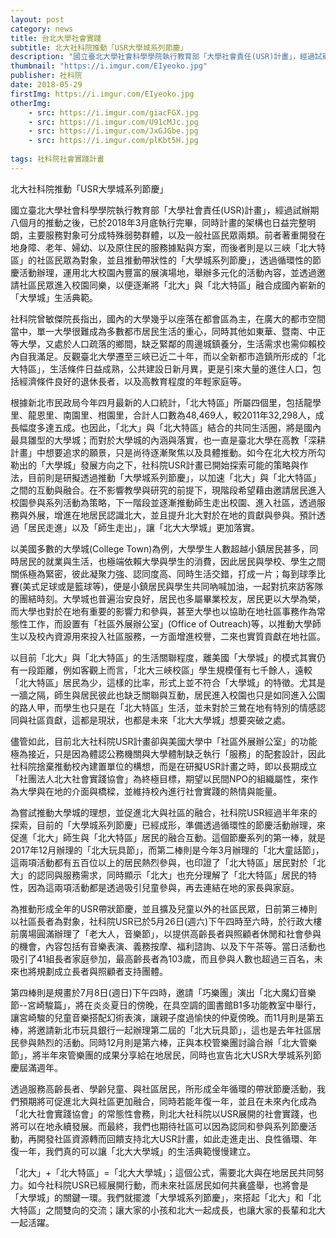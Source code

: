 ```yaml
---
layout: post
category: news
title: 台北大學社會實踐
subtitle: 北大社科院推動「USR大學城系列節慶」
description: "國立臺北大學社會科學學院執行教育部「大學社會責任(USR)計畫」，經過試辦期八個月的推動之後，已於2018年3月底執行完畢..."
thumbnail: "https://i.imgur.com/EIyeoko.jpg"
publisher: 社科院
date: 2018-05-29
firstImg: https://i.imgur.com/EIyeoko.jpg
otherImg:
    - src: https://i.imgur.com/giacFGX.jpg
    - src: https://i.imgur.com/U91cMJc.jpg
    - src: https://i.imgur.com/JxGJGbe.jpg
    - src: https://i.imgur.com/plKbt5H.jpg
    
tags: 社科院社會實踐計畫
---
```


北大社科院推動「USR大學城系列節慶」

國立臺北大學社會科學學院執行教育部「大學社會責任(USR)計畫」，經過試辦期八個月的推動之後，已於2018年3月底執行完畢，同時計畫的架構也日益完整明朗，主要服務對象可分成特殊弱勢群體，以及一般社區民眾兩類。前者著重開發在地身障、老年、婦幼、以及原住民的服務據點與方案，而後者則是以三峽「北大特區」的社區民眾為對象，並且推動帶狀性的「大學城系列節慶」，透過循環性的節慶活動辦理，運用北大校園內豐富的展演場地，舉辦多元化的活動內容，並透過邀請社區民眾進入校園同樂，以便逐漸將「北大」與「北大特區」融合成國內嶄新的「大學城」生活典範。

社科院曾敏傑院長指出，國內的大學幾乎以座落在都會區為主，在廣大的都市空間當中，單一大學很難成為多數都市居民生活的重心，同時其他如東華、暨南、中正等大學，又處於人口疏落的鄉間，缺乏緊鄰的周邊城鎮養分，生活需求也需仰賴校內自我滿足。反觀臺北大學遷至三峽已近二十年，而以全新都市造鎮所形成的「北大特區」，生活條件日益成熟，公共建設日新月異，更是引來大量的進住人口，包括經濟條件良好的退休長者，以及高教育程度的年輕家庭等。

根據新北市民政局今年四月最新的人口統計，「北大特區」所屬四個里，包括龍學里、龍恩里、南園里、柑園里，合計人口數為48,469人，較2011年32,298人，成長幅度多達五成。也因此，「北大」與「北大特區」結合的共同生活圈，將是國內最具雛型的大學城；而對於大學城的內涵與落實，也一直是臺北大學在高教「深耕計畫」中想要追求的願景，只是尚待逐漸聚焦以及具體推動。如今在北大校方所勾勒出的「大學城」發展方向之下，社科院USR計畫已開始探索可能的策略與作法，目前則是研擬透過推動「大學城系列節慶」，以加速「北大」與「北大特區」之間的互動與融合。在不影響教學與研究的前提下，現階段希望藉由邀請居民進入校園參與系列活動為策略，下一階段並逐漸推動師生走出校園、進入社區，透過服務與外展，增進在地居民認識北大，並且提升北大對於在地的貢獻與參與。預計透過「居民走進」以及「師生走出」，讓「北大大學城」更加落實。

以美國多數的大學城(College Town)為例，大學學生人數超越小鎮居民甚多，同時居民的就業與生活，也極端依賴大學與學生的消費，因此居民與學校、學生之間關係極為緊密，彼此凝聚力強、認同度高、同時生活交錯，打成一片；每到球季比賽(美式足球或是籃球等)，便是小鎮居民與學生共同吶喊加油，一起對抗來訪客隊的團結時刻。大學城也普遍治安良好，居民也多屬畢業校友，居民更以大學為榮，而大學也對於在地有重要的影響力和參與，甚至大學也以協助在地社區事務作為常態性工作，而設置有「社區外展辦公室」(Office of Outreach)等，以推動大學師生以及校內資源用來投入社區服務，一方面增進校譽，二來也實質貢獻在地社區。

以目前「北大」與「北大特區」的生活關聯程度，離美國「大學城」的模式其實仍有一段距離，例如客觀上而言，「北大三峽校區」學生規模僅有七千餘人，遠較「北大特區」居民為少，這樣的比率，形式上並不符合「大學城」的特徵。尤其是一牆之隔，師生與居民彼此也缺乏關聯與互動，居民進入校園也只是如同進入公園的路人甲，而學生也只是在「北大特區」生活，並未對於三鶯在地有特別的情感認同與社區貢獻，這都是現狀，也都是未來「北大大學城」想要突破之處。

儘管如此，目前北大社科院USR計畫卻與美國大學中「社區外展辦公室」的功能極為接近，只是因為體認公務機關與大學體制缺乏執行「服務」的配套設計，因此社科院捨棄推動校內建置單位的構想，而是在研擬USR計畫之時，即以長期成立「社團法人北大社會實踐協會」為終極目標，期望以民間NPO的組織屬性，來作為大學與在地的介面與橋樑，並維持校內進行社會實踐的熱情與能量。

為嘗試推動大學城的理想，並促進北大與社區的融合，社科院USR經過半年來的探索，目前的「大學城系列節慶」已經成形，準備透過循環性的節慶活動辦理，來促進「北大」師生與「北大特區」居民的融合互動。這個節慶系列的第一棒，就是2017年12月辦理的「北大玩具節」，而第二棒則是今年3月辦理的「北大童話節」，這兩項活動都有五百位以上的居民熱烈參與，也印證了「北大特區」居民對於「北大」的認同與服務需求，同時顯示「北大」也充分理解了「北大特區」居民的特性，因為這兩項活動都是透過吸引兒童參與，再去連結在地的家長與家庭。

為推動形成全年的USR帶狀節慶，並且擴及兒童以外的社區民眾，日前第三棒則以社區長者為對象，社科院USR已於5月26日(週六)下午四時至六時，於行政大樓前廣場圓滿辦理了「老大人，音樂節」，以提供高齡長者與照顧者休閒和社會參與的機會，內容包括有音樂表演、義務按摩、福利諮詢、以及下午茶等。當日活動也吸引了41組長者家庭參加，最高齡長者為103歲，而且參與人數也超過三百名，未來也將規劃成立長者與照顧者支持團體。

第四棒則是規畫於7月8日(週日)下午四時，邀請「巧樂團」演出「北大魔幻音樂節--宮崎駿篇」，將在炎炎夏日的傍晚，在具空調的圖書館B1多功能教室中舉行，讓宮崎駿的兒童音樂搭配幻術表演，讓親子度過愉快的仲夏傍晚。而11月則是第五棒，將邀請新北市玩具銀行一起辦理第二屆的「北大玩具節」，這也是去年社區居民參與熱烈的活動。同時12月則是第六棒，正與本校管樂團討論合辦「北大管樂節」，將半年來管樂團的成果分享給在地居民，同時也宣告北大USR大學城系列節慶屆滿週年。

透過服務高齡長者、學齡兒童、與社區居民，所形成全年循環的帶狀節慶活動，我們預期將可促進北大與社區更加融合，同時若能年復一年，並且在未來內化成為「北大社會實踐協會」的常態性會務，則北大社科院以USR展開的社會實踐，也將可以在地永續發展。而最終，我們也期待社區可以因為認同和參與系列節慶活動，再開發社區資源轉而回饋支持北大USR計畫，如此走進走出、良性循環、年復一年，我們真的可以讓「北大大學城」的生活典範慢慢建立。

「北大」+「北大特區」=「北大大學城」；這個公式，需要北大與在地居民共同努力。如今社科院USR已經展開行動，而未來社區居民如何共襄盛舉，也將會是「大學城」的關鍵一環。我們就擺渡「大學城系列節慶」，來搭起「北大」和「北大特區」之間雙向的交流；讓大家的小孩和北大一起成長，也讓大家的長輩和北大一起活躍。